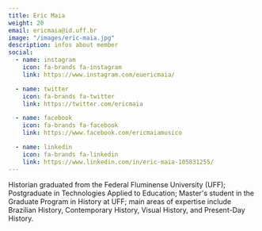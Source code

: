 ```yaml
---
title: Eric Maia
weight: 20
email: ericmaia@id.uff.br
image: "/images/eric-maia.jpg"
description: infos about member
social:
  - name: instagram
    icon: fa-brands fa-instagram
    link: https://www.instagram.com/euericmaia/

  - name: twitter
    icon: fa-brands fa-twitter
    link: https://twitter.com/ericmaia

  - name: facebook
    icon: fa-brands fa-facebook
    link: https://www.facebook.com/ericmaiamusico

  - name: linkedin
    icon: fa-brands fa-linkedin
    link: https://www.linkedin.com/in/eric-maia-105831255/
---
```


Historian graduated from the Federal Fluminense University (UFF); Postgraduate in Technologies Applied to Education; Master's student in the Graduate Program in History at UFF; main areas of expertise include Brazilian History, Contemporary History, Visual History, and Present-Day History.
